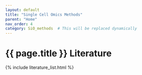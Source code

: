 ```yaml
---
layout: default
title: "Single Cell Omics Methods"
parent: "Home"
nav_order: 4
category: SiO_methods  # This will be replaced dynamically
---
```


# {{ page.title }} Literature

{% include literature_list.html %}
